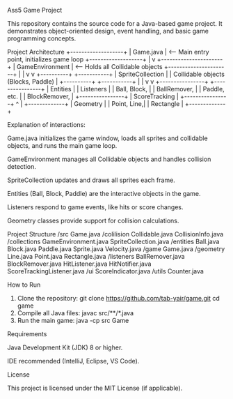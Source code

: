 Ass5 Game Project

This repository contains the source code for a Java-based game project. It demonstrates object-oriented design, event handling, and basic game programming concepts.

Project Architecture
          +-------------------+
          |      Game.java     |  <-- Main entry point, initializes game loop
          +-------------------+
                     |
                     v
        +----------------------+
        |  GameEnvironment      |  <-- Holds all Collidable objects
        +----------------------+
           |                 |
           v                 v
     +----------+       +-----------+
     |  SpriteCollection |  |  Collidable objects (Blocks, Paddle) |
     +----------+       +-----------+
           |                 |
           v                 v
  +----------------+   +----------------+
  |    Entities    |   |  Listeners     |
  |  Ball, Block,  |   | BallRemover,   |
  |  Paddle, etc.  |   | BlockRemover,  |
  +----------------+   | ScoreTracking  |
                        +----------------+
                              ^
                              |
                        +-------------+
                        | Geometry    |
                        | Point, Line,|
                        | Rectangle   |
                        +-------------+

Explanation of interactions:

Game.java initializes the game window, loads all sprites and collidable objects, and runs the main game loop.

GameEnvironment manages all Collidable objects and handles collision detection.

SpriteCollection updates and draws all sprites each frame.

Entities (Ball, Block, Paddle) are the interactive objects in the game.

Listeners respond to game events, like hits or score changes.

Geometry classes provide support for collision calculations.

                        
Project Structure
/src
  Game.java
  /colilision
    Collidable.java
    CollisionInfo.java
  /collections
    GameEnvironment.java
    SpriteCollection.java
  /entities
    Ball.java
    Block.java
    Paddle.java
    Sprite.java
    Velocity.java
  /game
    Game.java
  /geometry
    Line.java
    Point.java
    Rectangle.java
  /listeners
    BallRemover.java
    BlockRemover.java
    HitListener.java
    HitNotifier.java
    ScoreTrackingListener.java
  /ui
    ScoreIndicator.java
  /utils
    Counter.java

    
How to Run
1. Clone the repository:
git clone https://github.com/tab-yair/game.git
cd game
2. Compile all Java files:
      javac src/**/*.java
3. Run the main game:
   java -cp src Game

Requirements

Java Development Kit (JDK) 8 or higher.

IDE recommended (IntelliJ, Eclipse, VS Code).

License

This project is licensed under the MIT License (if applicable).   
